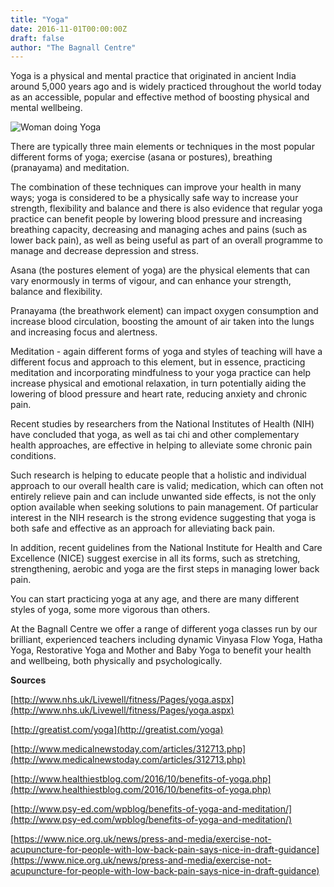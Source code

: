 ```yaml
---
title: "Yoga"
date: 2016-11-01T00:00:00Z
draft: false
author: "The Bagnall Centre"
---
```


Yoga is a physical and mental practice that originated in ancient India around 5,000 years ago and is widely practiced throughout the world today as an accessible, popular and effective method of boosting physical and mental wellbeing.

![Woman doing Yoga](/uploads/yoga.jpg)

There are typically three main elements or techniques in the most popular different forms of yoga; exercise (asana or postures), breathing (pranayama) and meditation.

The combination of these techniques can improve your health in many ways; yoga is considered to be a physically safe way to increase your strength, flexibility and balance and there is also evidence that regular yoga practice can benefit people by lowering blood pressure and increasing breathing capacity, decreasing and managing aches and pains (such as lower back pain), as well as being useful as part of an overall programme to manage and decrease depression and stress.

Asana (the postures element of yoga) are the physical elements that can vary enormously in terms of vigour, and can enhance your strength, balance and flexibility.

Pranayama (the breathwork element) can impact oxygen consumption and increase blood circulation, boosting the amount of air taken into the lungs and increasing focus and alertness.

Meditation - again different forms of yoga and styles of teaching will have a different focus and approach to this element, but in essence, practicing meditation and incorporating mindfulness to your yoga practice can help increase physical and emotional relaxation, in turn potentially aiding the lowering of blood pressure and heart rate, reducing anxiety and chronic pain.

Recent studies by researchers from the National Institutes of Health (NIH) have concluded that yoga, as well as tai chi and other complementary health approaches, are effective in helping to alleviate some chronic pain conditions.

Such research is helping to educate people that a holistic and individual approach to our overall health care is valid; medication, which can often not entirely relieve pain and can include unwanted side effects, is not the only option available when seeking solutions to pain management. Of particular interest in the NIH research is the strong evidence suggesting that yoga is both safe and effective as an approach for alleviating back pain.

In addition, recent guidelines from the National Institute for Health and Care Excellence (NICE) suggest exercise in all its forms, such as stretching, strengthening, aerobic and yoga are the first steps in managing lower back pain.

You can start practicing yoga at any age, and there are many different styles of yoga, some more vigorous than others.

At the Bagnall Centre we offer a range of different yoga classes run by our brilliant, experienced teachers including dynamic Vinyasa Flow Yoga, Hatha Yoga, Restorative Yoga and Mother and Baby Yoga to benefit your health and wellbeing, both physically and psychologically.

**Sources**

[http://www.nhs.uk/Livewell/fitness/Pages/yoga.aspx](http://www.nhs.uk/Livewell/fitness/Pages/yoga.aspx)

[http://greatist.com/yoga](http://greatist.com/yoga)

[http://www.medicalnewstoday.com/articles/312713.php](http://www.medicalnewstoday.com/articles/312713.php)

[http://www.healthiestblog.com/2016/10/benefits-of-yoga.php](http://www.healthiestblog.com/2016/10/benefits-of-yoga.php)

[http://www.psy-ed.com/wpblog/benefits-of-yoga-and-meditation/](http://www.psy-ed.com/wpblog/benefits-of-yoga-and-meditation/)

[https://www.nice.org.uk/news/press-and-media/exercise-not-acupuncture-for-people-with-low-back-pain-says-nice-in-draft-guidance](https://www.nice.org.uk/news/press-and-media/exercise-not-acupuncture-for-people-with-low-back-pain-says-nice-in-draft-guidance)